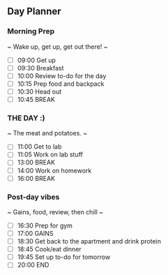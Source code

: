 ## Day Planner
### Morning Prep
~
Wake up, get up, get out there!
~
- [ ] 09:00 Get up
- [ ] 09:30 Breakfast
- [ ] 10:00 Review to-do for the day
- [ ] 10:15 Prep food and backpack
- [ ] 10:30 Head out
- [ ] 10:45 BREAK

### THE DAY :)
~
The meat and potatoes.
~
- [ ] 11:00 Get to lab
- [ ] 11:05 Work on lab stuff
- [ ] 13:00 BREAK
- [ ] 14:00 Work on homework
- [ ] 16:00 BREAK

### Post-day vibes
~
Gains, food, review, then chill
~
- [ ] 16:30 Prep for gym
- [ ] 17:00 GAINS
- [ ] 18:30 Get back to the apartment and drink protein
- [ ] 18:45 Cook/eat dinner
- [ ] 19:45 Set up to-do for tomorrow
- [ ] 20:00 END